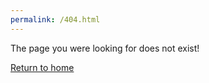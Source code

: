 ```yaml
---
permalink: /404.html
---
```


The page you were looking for does not exist!

[Return to home](https://aplqac.github.io/girlpower/)

